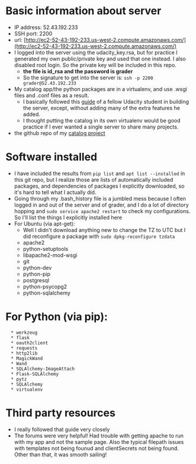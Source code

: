 # Basic information about server
  * IP address: 52.43.192.233
  * SSH port: 2200
  * url: [http://ec2-52-43-192-233.us-west-2.compute.amazonaws.com/](http://ec2-52-43-192-233.us-west-2.compute.amazonaws.com/)
  * I logged into the server using the udacity_key.rsa, but for practice I generated my own public/private key and used that one instead.  I also disabled root login.  So the private key will be included in this repo.
      * **the file is id_rsa and the password is grader**
      * So the signature to get into the server is: `ssh -p 2200 grader@52.43.192.233`
  * My catalog app/the python packages are in a virtualenv, and use .wsgi files and .conf files as a result.   
    * I basically followed this [guide](https://github.com/stueken/FSND-P5_Linux-Server-Configuration) of a fellow Udacity student in building the server, except, without adding many of the extra features he added. 
    * I thought putting the catalog in its own virtualenv would be good practice if I ever wanted a single server to share many projects.
  * the github repo of my [catalog project](https://github.com/snackattas/LizardApp) 

# Software installed
  * I have included the results from `pip list` and `apt list --installed` in this git repo, but I realize those are lists of automatically included packages, and dependencies of packages I explicitly downloaded, so it's hard to tell what I actually did. 
  * Going through my .bash_history file is a jumbled mess because I often logged in and out of the server and of grader, and I do a lot of directory hopping and `sudo service apache2 restart` to check my configurations.  So I'll list the things I explicitly installed here
  * For Ubuntu (via apt-get):
      * Well I didn't download anything new to change the TZ to UTC but I did reconfigure a package with `sudo dpkg-reconfigure tzdata`
      * apache2
      * python-setuptools
      * libapache2-mod-wsgi
      * git
      * python-dev
      * python-pip
      * postgresql
      * python-psycopg2
      * python-sqlalchemy
  # For Python (via pip):
      * werkzeug
      * flask
      * oauth2client
      * requests
      * http2lib
      * MagickWand
      * Wand
      * SQLAlchemy-ImageAttach
      * Flask-SQLAlchemy
      * pytz
      * SQLAlchemy
      * virtualenv

# Third party resources
  * I really followed that guide very closely 
  * The forums were very helpful! Had trouble with getting apache to run with my app and not the sample page.  Also the typical filepath issues with templates not being founud and clientSecrets not being found.  Other than that, it was smooth sailing!
 
